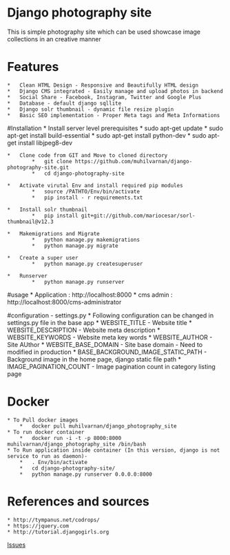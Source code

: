 # Django photography site
   This  is simple photography site which can be used showcase image collections in an creative manner

# Features
	*	Clean HTML Design - Responsive and Beautifully HTML design
	*	Django CMS integrated - Easily manage and upload photos in backend
	*	Social Share - Facebook, Instagram, Twitter and Google Plus
	*	Database - default django sqllite
	*	Django solr thumbnail - dynamic file resize plugin
	* 	Basic SEO implementation - Proper Meta tags and Meta Informations

#Installation
	* 	Install server level prerequisites
			*	sudo apt-get update
			*	sudo apt-get install build-essential
			* 	sudo apt-get install python-dev
			*	sudo apt-get install libjpeg8-dev
	
	* 	Clone code from GIT and Move to cloned directory
			* 	git clone https://github.com/muhilvarnan/django-photography-site.git
			*	cd django-photography-site 

	*	Activate virutal Env and install required pip modules
			* 	source /PATHTO/Env/bin/activate
			*	pip install - r requirements.txt

	*	Install solr thumbnail 
			*	pip install git+git://github.com/mariocesar/sorl-thumbnail@v12.3

	*	Makemigrations and Migrate
			*	python manage.py makemigrations
			*	python manage.py migrate

	* 	Create a super user
			*	python manage.py createsuperuser
	
	*	Runserver 
			* 	python manage.py runserver

#usage
	*	Application : http://localhost:8000
	* 	cms admin : http://localhost:8000/cms-administrator

#configuration - settings.py
	* Following configuration can be changed in settings.py file in the base app
		*	WEBSITE_TITLE - Website title 
		*	WEBSITE_DESCRIPTION - Website meta description
		*	WEBSITE_KEYWORDS - Website meta key words
		*	WEBSITE_AUTHOR - Site AUthor
		*	WEBSITE_BASE_DOMAIN - Site base domain - Need to modified in production
		* 	BASE_BACKGROUND_IMAGE_STATIC_PATH - Background image in the home page, django static file path
		*	IMAGE_PAGINATION_COUNT - Image pagination count in category listing page

# Docker 
	* To Pull docker images
		*	docker pull muhilvarnan/django_photography_site
	* To run docker container 
		*	docker run -i -t -p 8000:8000 muhilvarnan/django_photography_site /bin/bash
	* To Run application inside container (In this version, django is not service to run as daemon)- 
		*	. Env/bin/activate
		*	cd django-photography-site/
		*	python manage.py runserver 0.0.0.0:8000
	 
# References and sources
	* http://tympanus.net/codrops/
	* https://jquery.com
	* http://tutorial.djangogirls.org

[Issues](https://github.com/muhilvarnan/django-photography-site/issues	)